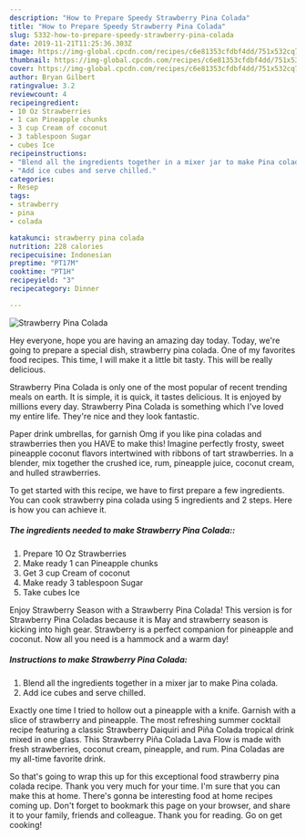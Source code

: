 ```yaml
---
description: "How to Prepare Speedy Strawberry Pina Colada"
title: "How to Prepare Speedy Strawberry Pina Colada"
slug: 5332-how-to-prepare-speedy-strawberry-pina-colada
date: 2019-11-21T11:25:36.303Z
image: https://img-global.cpcdn.com/recipes/c6e81353cfdbf4dd/751x532cq70/strawberry-pina-colada-recipe-main-photo.jpg
thumbnail: https://img-global.cpcdn.com/recipes/c6e81353cfdbf4dd/751x532cq70/strawberry-pina-colada-recipe-main-photo.jpg
cover: https://img-global.cpcdn.com/recipes/c6e81353cfdbf4dd/751x532cq70/strawberry-pina-colada-recipe-main-photo.jpg
author: Bryan Gilbert
ratingvalue: 3.2
reviewcount: 4
recipeingredient:
- 10 Oz Strawberries
- 1 can Pineapple chunks
- 3 cup Cream of coconut
- 3 tablespoon Sugar
- cubes Ice
recipeinstructions:
- "Blend all the ingredients together in a mixer jar to make Pina colada."
- "Add ice cubes and serve chilled."
categories:
- Resep
tags:
- strawberry
- pina
- colada

katakunci: strawberry pina colada
nutrition: 228 calories
recipecuisine: Indonesian
preptime: "PT17M"
cooktime: "PT1H"
recipeyield: "3"
recipecategory: Dinner

---
```



![Strawberry Pina Colada](https://img-global.cpcdn.com/recipes/c6e81353cfdbf4dd/751x532cq70/strawberry-pina-colada-recipe-main-photo.jpg)

Hey everyone, hope you are having an amazing day today. Today, we're going to prepare a special dish, strawberry pina colada. One of my favorites food recipes. This time, I will make it a little bit tasty. This will be really delicious.

Strawberry Pina Colada is only one of the most popular of recent trending meals on earth. It is simple, it is quick, it tastes delicious. It is enjoyed by millions every day. Strawberry Pina Colada is something which I've loved my entire life. They're nice and they look fantastic.

Paper drink umbrellas, for garnish Omg if you like pina coladas and strawberries then you HAVE to make this! Imagine perfectly frosty, sweet pineapple coconut flavors intertwined with ribbons of tart strawberries. In a blender, mix together the crushed ice, rum, pineapple juice, coconut cream, and hulled strawberries.


To get started with this recipe, we have to first prepare a few ingredients. You can cook strawberry pina colada using 5 ingredients and 2 steps. Here is how you can achieve it.

##### The ingredients needed to make Strawberry Pina Colada::

1. Prepare 10 Oz Strawberries
1. Make ready 1 can Pineapple chunks
1. Get 3 cup Cream of coconut
1. Make ready 3 tablespoon Sugar
1. Take cubes Ice


Enjoy Strawberry Season with a Strawberry Pina Colada! This version is for Strawberry Pina Coladas because it is May and strawberry season is kicking into high gear. Strawberry is a perfect companion for pineapple and coconut. Now all you need is a hammock and a warm day! 

##### Instructions to make Strawberry Pina Colada:

1. Blend all the ingredients together in a mixer jar to make Pina colada.
1. Add ice cubes and serve chilled.


Exactly one time I tried to hollow out a pineapple with a knife. Garnish with a slice of strawberry and pineapple. The most refreshing summer cocktail recipe featuring a classic Strawberry Daiquiri and Piña Colada tropical drink mixed in one glass. This Strawberry Piña Colada Lava Flow is made with fresh strawberries, coconut cream, pineapple, and rum. Pina Coladas are my all-time favorite drink. 

So that's going to wrap this up for this exceptional food strawberry pina colada recipe. Thank you very much for your time. I'm sure that you can make this at home. There's gonna be interesting food at home recipes coming up. Don't forget to bookmark this page on your browser, and share it to your family, friends and colleague. Thank you for reading. Go on get cooking!
